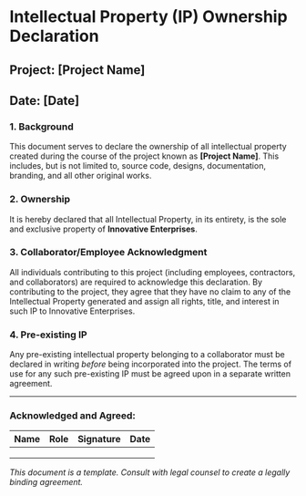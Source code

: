 
# Intellectual Property (IP) Ownership Declaration

## Project: [Project Name]
## Date: [Date]

### 1. Background
This document serves to declare the ownership of all intellectual property created during the course of the project known as **[Project Name]**. This includes, but is not limited to, source code, designs, documentation, branding, and all other original works.

### 2. Ownership
It is hereby declared that all Intellectual Property, in its entirety, is the sole and exclusive property of **Innovative Enterprises**.

### 3. Collaborator/Employee Acknowledgment
All individuals contributing to this project (including employees, contractors, and collaborators) are required to acknowledge this declaration. By contributing to the project, they agree that they have no claim to any of the Intellectual Property generated and assign all rights, title, and interest in such IP to Innovative Enterprises.

### 4. Pre-existing IP
Any pre-existing intellectual property belonging to a collaborator must be declared in writing *before* being incorporated into the project. The terms of use for any such pre-existing IP must be agreed upon in a separate written agreement.

---

### Acknowledged and Agreed:

| Name | Role | Signature | Date |
| :--- | :--- | :--- | :--- |
|      |      |           |      |
|      |      |           |      |
|      |      |           |      |

*This document is a template. Consult with legal counsel to create a legally binding agreement.*
